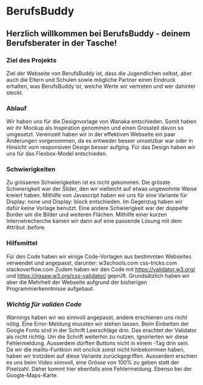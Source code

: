 # BerufsBuddy

## Herzlich willkommen bei BerufsBuddy - deinem Berufsberater in der Tasche!

### Ziel des Projekts ###
Ziel der Webseite von BerufsBuddy ist, dass die Jugendlichen selbst, aber auch die Eltern und Schulen sowie mögliche Partner einen Eindruck erhalten, was BerufsBuddy ist, welche Werte wir vertreten und wer dahinter steckt.

### Ablauf ###
Wir haben uns für die Designvorlage von Wanaka entschieden. Somit haben wir ihr Mockup als Inspiration genommen und einen Grossteil davon so umgesetzt. Vereinzelt haben wir in der effektiven Webseite ein paar Änderungen vorgenommen, da es entweder besser umsetzbar war oder in Hinsicht vom responsiven Design besser aufging. Für das Design haben wir uns für das Flexbox-Model entschieden.

### Schwierigkeiten ###
Zu grösseren Schwierigkeiten ist es nicht gekommen.
Die grösste Schwierigkeit war der Slider, den wir vielleicht auf etwas ungewohnte Weise kreiert haben. Mithilfe von Javascript haben wir uns für eine Variante für Display: none und Display: block entschieden. Im Gegenzug haben wir dafür keine Vorlage benutzt.
Eine andere Schwierigkeit war der doppelte Border um die Bilder und weiteren Flächen. Mithilfe einer kurzen Internetrecherche kamen wir dann auf eine passende Lösung mit dem Attribut :before.

### Hilfsmittel ###
Für den Code haben wir einige Code-Vorlagen aus bestimmten Webseites verwendet und angepasst, darunter:
w3schools.com
css-tricks.com
stackoverflow.com
Zudem haben wir den Code mit https://validator.w3.org/ und https://jigsaw.w3.org/css-validator/ geprüft.
Grundsätzlich haben wir aber die Mehrheit der Webseite aufgrund der bisherigen Programmierkenntnisse aufgebaut.

### *Wichtig für validen Code* ###
Warnings haben wir wo sinnvoll angepasst, andere erschienen uns nicht nötig.
Eine Error-Meldung mussten wir stehen lassen. Beim Einbetten der Google Fonts sind in der Schrift Leerschläge drin. Das erachtet der Validator als nicht richtig. Um die Schrift weiterhin zu nutzen, ignorierten wir diese Fehlermeldung.
Ausserdem dürften Buttons nicht in einem <a>-Tag drin sein. Da wir die mailto-Funtkion mit onclick sonst nicht hinbekommen haben, haben wir trotzdem auf diese Variante zurückgegriffen.
Ausserdem erschien es uns beim Video sinnvoll, eine Grösse von 100% zu geben statt der Pixelzahl. Daher kommt hier ebenfalls eine Fehlermeldung. Ebenso bei der Google-Maps-Karte.
